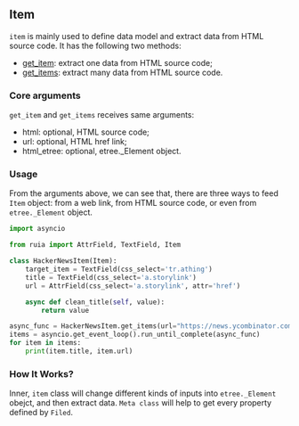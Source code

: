 ## Item

`item` is mainly used to define data model and extract data from HTML source code.
It has the following two methods:

- [get_item][get_item]: extract one data from HTML source code;
- [get_items][get_items]: extract many data from HTML source code.

### Core arguments

`get_item` and `get_items` receives same arguments:
- html: optional, HTML source code;
- url: optional, HTML href link;
- html_etree: optional, etree._Element object.

### Usage

From the arguments above, we can see that,
there are three ways to feed `Item` object: from a web link, from HTML source code, or even from `etree._Element` object.

```python
import asyncio

from ruia import AttrField, TextField, Item

class HackerNewsItem(Item):
    target_item = TextField(css_select='tr.athing')
    title = TextField(css_select='a.storylink')
    url = AttrField(css_select='a.storylink', attr='href')

    async def clean_title(self, value):
        return value

async_func = HackerNewsItem.get_items(url="https://news.ycombinator.com/")
items = asyncio.get_event_loop().run_until_complete(async_func)
for item in items:
    print(item.title, item.url)

```

### How It Works?

Inner, `item` class will change different kinds of inputs into `etree._Element` obejct, and then extract data.
`Meta class` will help to get every property defined by `Filed`.

[get_item]: https://github.com/howie6879/ruia/blob/master/ruia/item.py
[get_items]: https://github.com/howie6879/ruia/blob/master/ruia/item.py
